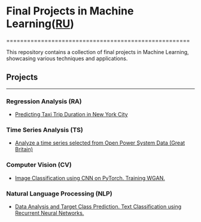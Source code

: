 # Final Projects in Machine Learning([RU](https://github.com/termik88/final_projects_ml/README.ru.md))
=====================================================

This repository contains a collection of final projects in Machine Learning, showcasing various techniques and applications.

## Projects
-------------

### Regression Analysis (RA)
* [Predicting Taxi Trip Duration in New York City](https://github.com/termik88/final_projects_ml/tree/main/regression_analysis)

### Time Series Analysis (TS)
* [Analyze a time series selected from Open Power System Data (Great Britain)](https://github.com/termik88/final_projects_ml/tree/main/time_series)

### Computer Vision (CV)
* [Image Classification using CNN on PyTorch. Training WGAN.](https://github.com/termik88/final_projects_ml/tree/main/computer_vision)

### Natural Language Processing (NLP)
* [Data Analysis and Target Class Prediction. Text Classification using Recurrent Neural Networks.](https://github.com/termik88/final_projects_ml/tree/main/natural_language_processing)
